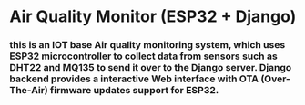 # Air Quality Monitor (ESP32 + Django)
### this is an IOT base Air quality monitoring system, which uses ESP32 microcontroller to collect data from sensors such as DHT22 and MQ135 to send it over to the Django server. Django backend provides a interactive Web interface with OTA (Over-The-Air) firmware updates support for ESP32.

